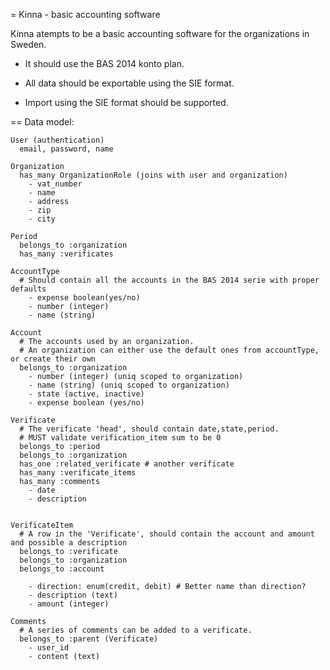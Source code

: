 
= Kinna - basic accounting software

Kinna atempts to be a basic accounting software for the organizations in Sweden.

  - It should use the BAS 2014 konto plan.

  - All data should be exportable using the SIE format.

  - Import using the SIE format should be supported.

== Data model:

    User (authentication)
      email, password, name

    Organization
      has_many OrganizationRole (joins with user and organization)
        - vat_number
        - name
        - address
        - zip
        - city

    Period
      belongs_to :organization
      has_many :verificates

    AccountType
      # Should contain all the accounts in the BAS 2014 serie with proper defaults
        - expense boolean(yes/no)
        - number (integer)
        - name (string)

    Account
      # The accounts used by an organization.
      # An organization can either use the default ones from accountType, or create their own
      belongs_to :organization
        - number (integer) (uniq scoped to organization)
        - name (string) (uniq scoped to organization)
        - state (active, inactive)
        - expense boolean (yes/no)

    Verificate
      # The verificate 'head', should contain date,state,period.
      # MUST validate verification_item sum to be 0
      belongs_to :period
      belongs_to :organization
      has_one :related_verificate # another verificate
      has_many :verificate_items
      has_many :comments
        - date
        - description


    VerificateItem
      # A row in the 'Verificate', should contain the account and amount and possible a description
      belongs_to :verificate
      belongs_to :organization
      belongs_to :account

        - direction: enum(credit, debit) # Better name than direction?
        - description (text)
        - amount (integer)

    Comments
      # A series of comments can be added to a verificate.
      belongs_to :parent (Verificate)
        - user_id
        - content (text)
